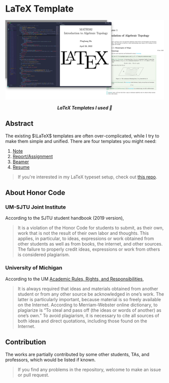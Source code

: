 # LaTeX Template

<p align="center">
	<img src="./preview.png"/>
</p>

<p align="center"><b><i>
	LaTeX Templates I used 📝
</i></b></p>

## Abstract

The existing $\LaTeX$ templates are often over-complicated, while I try to make them simple and unified. There are four templates you might need:

1. [Note](#note)
2. [Report/Assignment](#reportassignment)
3. [Beamer](#beamer)
4. [Resume](#resume)

> If you're interested in my LaTeX typeset setup, check out [this repo](https://github.com/sleepymalc/VSCode-LaTeX-Inkscape).

## About Honor Code

### UM-SJTU Joint Institute

According to the SJTU student handbook (2019 version),

> It is a violation of the Honor Code for students to submit, as their own, work that is not the result of their own labor and thoughts. This applies, in particular, to ideas, expressions or work obtained from other students as well as from books, the internet, and other sources. The failure to properly credit ideas, expressions or work from others is considered plagiarism.

### University of Michigan

According to the UM [Academic Rules, Rights, and Responsibilities](https://bulletin.engin.umich.edu/rules/),

> It is always required that ideas and materials obtained from another student or from any other source be acknowledged in one’s work. The latter is particularly important, because material is so freely available on the Internet. According to Merriam-Webster online dictionary, to plagiarize is “To steal and pass off (the ideas or words of another) as one’s own.” To avoid plagiarism, it is necessary to cite all sources of both ideas and direct quotations, including those found on the Internet.

## Contribution

The works are partially contributed by some other students, TAs, and professors, which would be listed if known.
> If you find any problems in the repository, welcome to make an issue or pull request.
